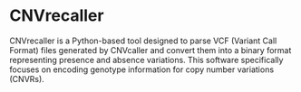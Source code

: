 # CNVrecaller
CNVrecaller is a Python-based tool designed to parse VCF (Variant Call Format) files generated by CNVcaller and convert them into a binary format representing presence and absence variations. This software specifically focuses on encoding genotype information for copy number variations (CNVRs).
